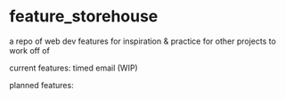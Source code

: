 # feature_storehouse
a repo of web dev features for inspiration & practice for other projects to work off of 

current features:
timed email (WIP)

planned features: 
